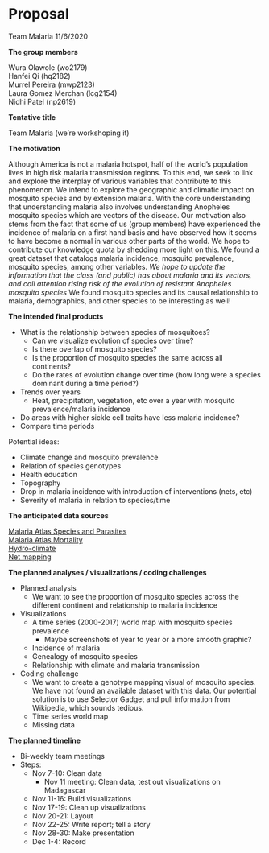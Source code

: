 Proposal
================
Team Malaria
11/6/2020

**The group members**

Wura Olawole (wo2179) <br> Hanfei Qi (hq2182)<br> Murrel Pereira
(mwp2123)<br> Laura Gomez Merchan (lcg2154)<br> Nidhi Patel (np2619)<br>

**Tentative title**

Team Malaria (we’re workshoping it)

**The motivation**

Although America is not a malaria hotspot, half of the world’s
population lives in high risk malaria transmission regions. To this end,
we seek to link and explore the interplay of various variables that
contribute to this phenomenon. We intend to explore the geographic and
climatic impact on mosquito species and by extension malaria. With the
core understanding that understanding malaria also involves
understanding Anopheles mosquito species which are vectors of the
disease. Our motivation also stems from the fact that some of us (group
members) have experienced the incidence of malaria on a first hand basis
and have observed how it seems to have become a normal in various other
parts of the world. We hope to contribute our knowledge quota by
shedding more light on this. We found a great dataset that catalogs
malaria incidence, mosquito prevalence, mosquito species, among other
variables. *We hope to update the information that the class (and
public) has about malaria and its vectors, and call attention rising
risk of the evolution of resistant Anopheles mosquito species* We found
mosquito species and its causal relationship to malaria, demographics,
and other species to be interesting as well\!

**The intended final products**

  - What is the relationship between species of mosquitoes?
      - Can we visualize evolution of species over time?
      - Is there overlap of mosquito species?
      - Is the proportion of mosquito species the same across all
        continents?
      - Do the rates of evolution change over time (how long were a
        species dominant during a time period?)
  - Trends over years
      - Heat, precipitation, vegetation, etc over a year with mosquito
        prevalence/malaria incidence
  - Do areas with higher sickle cell traits have less malaria incidence?
  - Compare time periods

Potential ideas:

  - Climate change and mosquito prevalence
  - Relation of species genotypes
  - Health education
  - Topography
  - Drop in malaria incidence with introduction of interventions (nets,
    etc)
  - Severity of malaria in relation to species/time

**The anticipated data sources**

[Malaria Atlas Species and
Parasites](https://malariaatlas.org/api-docs/) <br> [Malaria Atlas
Mortality](https://malariaatlas.org/malaria-burden-data-download/) <br>
[Hydro-climate](https://archive.researchdata.leeds.ac.uk/715/) <br> [Net
mapping](https://figshare.com/articles/LLIN_Raw_Data_xlsx/12552137/1)

**The planned analyses / visualizations / coding challenges**

  - Planned analysis
      - We want to see the proportion of mosquito species across the
        different continent and relationship to malaria incidence
  - Visualizations
      - A time series (2000-2017) world map with mosquito species
        prevalence
          - Maybe screenshots of year to year or a more smooth graphic?
      - Incidence of malaria
      - Genealogy of mosquito species
      - Relationship with climate and malaria transmission
  - Coding challenge
      - We want to create a genotype mapping visual of mosquito species.
        We have not found an available dataset with this data. Our
        potential solution is to use Selector Gadget and pull
        information from Wikipedia, which sounds tedious.  
      - Time series world map
      - Missing data

**The planned timeline**

  - Bi-weekly team meetings
  - Steps:
      - Nov 7-10: Clean data
          - Nov 11 meeting: Clean data, test out visualizations on
            Madagascar
      - Nov 11-16: Build visualizations
      - Nov 17-19: Clean up visualizations
      - Nov 20-21: Layout
      - Nov 22-25: Write report; tell a story
      - Nov 28-30: Make presentation
      - Dec 1-4: Record
